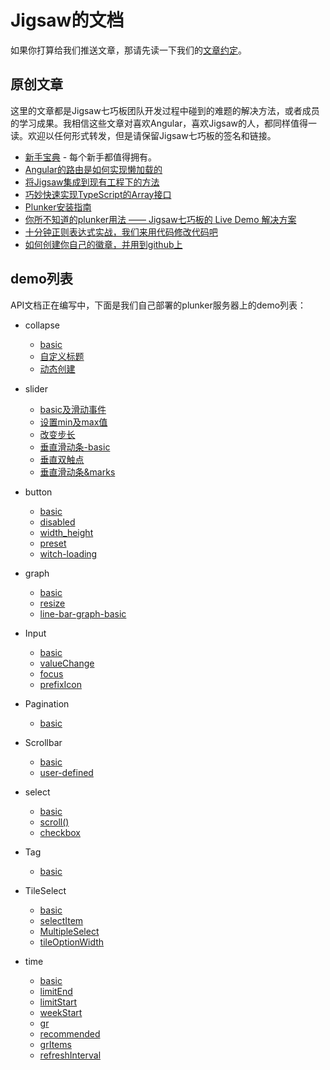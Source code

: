 
# Jigsaw的文档

如果你打算给我们推送文章，那请先读一下我们的[文章约定](artical-spec.md)。

## 原创文章
这里的文章都是Jigsaw七巧板团队开发过程中碰到的难题的解决方法，或者成员的学习成果。我相信这些文章对喜欢Angular，喜欢Jigsaw的人，都同样值得一读。欢迎以任何形式转发，但是请保留Jigsaw七巧板的签名和链接。

- [新手宝典](tourist/index.md) - 每个新手都值得拥有。
- [Angular的路由是如何实现懒加载的](how-router-achive-lazy-load/index.md)
- [将Jigsaw集成到现有工程下的方法](integrate-your-project-with-jigsaw/index.md)
- [巧妙快速实现TypeScript的Array<T>接口](implement-interface-array-of-typescript/index.md)
- [Plunker安装指南](how-to-deploy-your-own-plunker-site/index.md)
- [你所不知道的plunker用法 —— Jigsaw七巧板的 Live Demo 解决方案](the-usage-of-plunker-that-you-do-not-know/index.md)
- [十分钟正则表达式实战，我们来用代码修改代码吧](10min-regexp-practice/index.md)
- [如何创建你自己的徽章，并用到github上](how-to-make-your-own-badge/index.md)

## demo列表
API文档正在编写中，下面是我们自己部署的plunker服务器上的demo列表：

- collapse
    - [basic](http://rdk.zte.com.cn:8000/edit/pDe6r1kh4NN3zZTM7KKr?p=preview)
    - [自定义标题](http://rdk.zte.com.cn:8000/edit/fenV9N5IZwJD0EwTTUMl?p=preview)
    - [动态创建](http://rdk.zte.com.cn:8000/edit/ehxRReWGNwbLlQLVCiC1?p=preview)

- slider
	- [basic及滑动事件](http://rdk.zte.com.cn:8000/edit/KyHB0yVEbxt3zamKcAHn?p=preview)
	- [设置min及max值](http://rdk.zte.com.cn:8000/edit/EL0MjtTtDDcoHYmRVJkH?p=preview)
	- [改变步长](http://rdk.zte.com.cn:8000/edit/UEBkfqynexq07IiS7pyj?p=preview)
	- [垂直滑动条-basic](http://rdk.zte.com.cn:8000/edit/zsHvYyAC1SBCgh3GI1JK?p=preview)
	- [垂直双触点](http://rdk.zte.com.cn:8000/edit/UKsRHaMbbyJtJP3NpnF2?p=preview)
	- [垂直滑动条&marks](http://rdk.zte.com.cn:8000/edit/cZDnVZDEAyJYqj80feAO?p=preview)

- button
	- [basic](http://rdk.zte.com.cn:8000/edit/uCERngeuVX3CUlw3kp31?p=preview)
	- [disabled](http://rdk.zte.com.cn:8000/edit/Kr12W9Uh9tlz2HtH935L?p=preview)
	- [width_height]( http://rdk.zte.com.cn:8000/edit/IfcRLRsfvHyvrOwCVKMm?p=preview)
	- [preset](http://rdk.zte.com.cn:8000/edit/P98esKzg3YFe6UnsGInD?p=preview)
	- [witch-loading](http://rdk.zte.com.cn:8000/edit/q8Pk0TgvLVAq0yJDWqr2?p=preview)

- graph
	- [basic](http://rdk.zte.com.cn:8000/edit/PMKydwnzhjCJDBaPur2P?p=preview)
	- [resize](http://rdk.zte.com.cn:8000/edit/hVMottkKcKyzbRAke5cq?p=preview)
	- [line-bar-graph-basic](http://rdk.zte.com.cn:8000/edit/DjZ6i8RbbN5fZYoarGNu?p=preview)

- Input
	- [basic](http://rdk.zte.com.cn:8000/edit/bc0jU63qSlV0K9mtz6xt?p=preview)
	- [valueChange](http://rdk.zte.com.cn:8000/edit/z537vpOozauJltTdcz8q?p=preview)
	- [focus](http://rdk.zte.com.cn:8000/edit/j3ACh3jNhd0Fp6CTRzuG?p=preview)
	- [prefixIcon](http://rdk.zte.com.cn:8000/edit/FMkx8tq0wXzS92PooU2Y?p=preview)

- Pagination
	- [basic](http://rdk.zte.com.cn:8000/edit/aenZE0Q2lmCvSLNkEATE?p=preview)

- Scrollbar
	- [basic](http://rdk.zte.com.cn:8000/edit/GTPMwwc8qXnwfN8qUAXF?p=preview)
	- [user-defined](http://rdk.zte.com.cn:8000/edit/RnRhP13G4qZo3OUA2Xbl?p=preview)

- select
	- [basic](http://rdk.zte.com.cn:8000/edit/myUrz60Z7Tv6PfY7YVel?p=preview)
	- [scroll()](http://rdk.zte.com.cn:8000/edit/e9rGqYFBzOktrfLHWg4X?p=preview)
	- [checkbox](http://rdk.zte.com.cn:8000/edit/DZwKWFEaIKPx5zzF64lD?p=preview)

- Tag
	- [basic](http://rdk.zte.com.cn:8000/edit/o8iOF9cI3KhrzsscLggo?p=preview)

- TileSelect
	- [basic](http://rdk.zte.com.cn:8000/edit/rkjPjBDNFumDcJOR5pYc?p=preview)
	- [selectItem](http://rdk.zte.com.cn:8000/edit/LbPS3oBbbuStRea7olhj?p=preview)
	- [MultipleSelect](http://rdk.zte.com.cn:8000/edit/7EAE5ee00hmSLFF3G92k?p=preview)
	- [tileOptionWidth](http://rdk.zte.com.cn:8000/edit/nuboT66qHgunP8NGflGG?p=preview)

- time
	- [basic](http://rdk.zte.com.cn:8000/edit/zUYmTJweAKipiJiDNuHC?p=preview)
	- [limitEnd](http://rdk.zte.com.cn:8000/edit/kape2bxqpUW3aY9E4Jyf?p=preview)
	- [limitStart](http://rdk.zte.com.cn:8000/edit/9QpvYUMYceHLbZLItCnB?p=preview)
	- [weekStart](http://rdk.zte.com.cn:8000/edit/IgKjviHc1cORYtnfY0CR?p=preview)
	- [gr](http://rdk.zte.com.cn:8000/edit/dujVuqQKqyupzEuvju9n?p=preview)
	- [recommended](http://rdk.zte.com.cn:8000/edit/GdeiF0a8zZHZfA5JNtv5?p=preview)
	- [grItems](http://rdk.zte.com.cn:8000/edit/15mHHkkh064HZenIehaw?p=preview)
	- [refreshInterval](http://rdk.zte.com.cn:8000/edit/CRJtutYfTSQmdFxN2JkC?p=preview)

